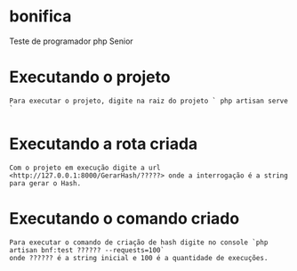 # bonifica
Teste de programador php Senior

# Executando o projeto
    Para executar o projeto, digite na raiz do projeto ` php artisan serve `

# Executando a rota criada
    Com o projeto em execução digite a url <http://127.0.0.1:8000/GerarHash/?????> onde a interrogação é a string para gerar o Hash.

# Executando o comando criado
    Para executar o comando de criação de hash digite no console `php artisan bnf:test ?????? --requests=100`
    onde ?????? é a string inicial e 100 é a quantidade de execuções.
